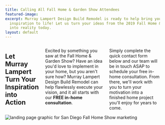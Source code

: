 ```yaml
---
title: Calling All Fall Home & Garden Show Attendees
featured-image: 
excerpt: Murray Lampert Design Build Remodel is ready to help bring your newly-found
  inspiration to life! Let us turn your ideas from the 2019 Fall Home & Garden Show
  into reality today.
layout: default
---
```


<div class="row">
  <div class="medium-5 columns">
    <h2>Let Murray Lampert Turn Your Inspiration into Action</h2>
    <p>Excited by something you saw at the Fall Home & Garden Show? Have an idea you'd love to implement in your home, but you aren't sure how? Murray Lampert Design Build Remodel can help flawlessly execute your vision, and it all starts with our <strong>FREE in-home consultation</strong>.</p>
    <p>Simply complete the quick contact form below and our team will be in touch ASAP to schedule your free in-home consultation. From there, we'll work with you to turn your motivation into a finished home project you'll enjoy for years to come.</p>
  </div>
  <div class="medium-7 columns">
    <img src="https://res.cloudinary.com/zheisey/image/upload/v1566423547/murray-lampert/misc/sd-fall-home-show.png" alt="landing page graphic for San Diego Fall Home Show marketing" title="San Diego Fall Home Show Murray Lmapert Offer">
  </div>
</div>
<!-- Add some spacing between content and quick-contact form -->
<div class="spacing"></div>
